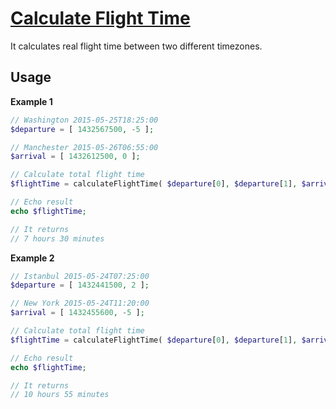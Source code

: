 # [Calculate Flight Time](https://github.com/ozgrozer/calculateFlightTime)

It calculates real flight time between two different timezones.


## Usage


**Example 1**

```php
// Washington 2015-05-25T18:25:00
$departure = [ 1432567500, -5 ];

// Manchester 2015-05-26T06:55:00
$arrival = [ 1432612500, 0 ];

// Calculate total flight time
$flightTime = calculateFlightTime( $departure[0], $departure[1], $arrival[0], $arrival[1] );

// Echo result
echo $flightTime;

// It returns
// 7 hours 30 minutes
```


**Example 2**

```php
// Istanbul 2015-05-24T07:25:00
$departure = [ 1432441500, 2 ];

// New York 2015-05-24T11:20:00
$arrival = [ 1432455600, -5 ];

// Calculate total flight time
$flightTime = calculateFlightTime( $departure[0], $departure[1], $arrival[0], $arrival[1] );

// Echo result
echo $flightTime;

// It returns
// 10 hours 55 minutes
```
